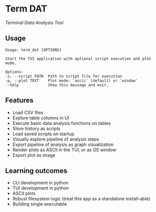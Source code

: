 # Term DAT

*Terminal Data Analysis Tool*

## Usage

```
Usage: term_dat [OPTIONS]

Start the TUI application with optional script execution and plot mode.

Options:
-s, --script PATH  Path to script file for execution
-p, --plot TEXT    Plot mode: 'ascii' (default) or 'window'
--help             Show this message and exit.
```

## Features

- Load CSV files
- Explore table columns in UI
- Execute basic data analysis functions on tables
- Store history as scripts
- Load saved scripts on startup
- Visually explore pipeline of analysis steps
- Export pipeline of analysis as graph visualization
- Render plots as ASCII in the TUI, or as OS window
- Export plot as image

## Learning outcomes

- CLI development in python
- TUI development in python
- ASCII plots
- Robust filesystem logic (treat this app as a standalone install-able)
- Building single executable
